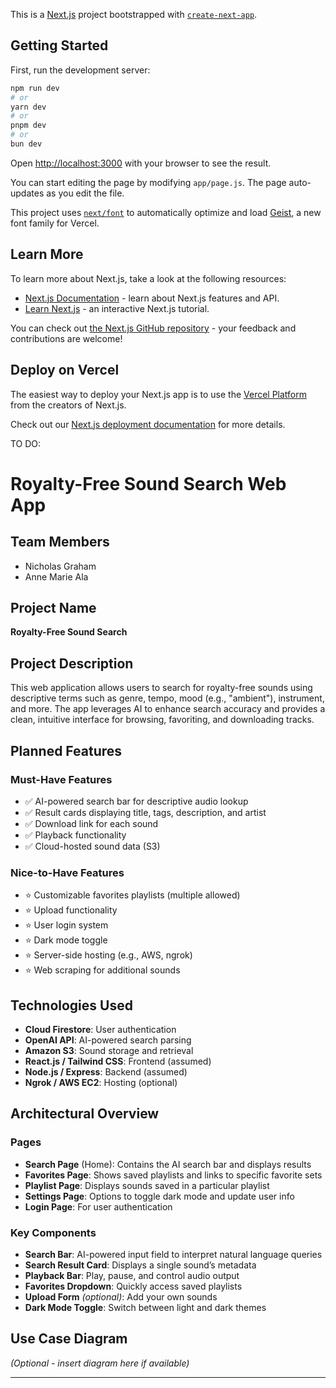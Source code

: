 This is a [Next.js](https://nextjs.org) project bootstrapped with [`create-next-app`](https://github.com/vercel/next.js/tree/canary/packages/create-next-app).

## Getting Started

First, run the development server:

```bash
npm run dev
# or
yarn dev
# or
pnpm dev
# or
bun dev
```

Open [http://localhost:3000](http://localhost:3000) with your browser to see the result.

You can start editing the page by modifying `app/page.js`. The page auto-updates as you edit the file.

This project uses [`next/font`](https://nextjs.org/docs/app/building-your-application/optimizing/fonts) to automatically optimize and load [Geist](https://vercel.com/font), a new font family for Vercel.

## Learn More

To learn more about Next.js, take a look at the following resources:

- [Next.js Documentation](https://nextjs.org/docs) - learn about Next.js features and API.
- [Learn Next.js](https://nextjs.org/learn) - an interactive Next.js tutorial.

You can check out [the Next.js GitHub repository](https://github.com/vercel/next.js) - your feedback and contributions are welcome!

## Deploy on Vercel

The easiest way to deploy your Next.js app is to use the [Vercel Platform](https://vercel.com/new?utm_medium=default-template&filter=next.js&utm_source=create-next-app&utm_campaign=create-next-app-readme) from the creators of Next.js.

Check out our [Next.js deployment documentation](https://nextjs.org/docs/app/building-your-application/deploying) for more details.

TO DO:

# Royalty-Free Sound Search Web App

## Team Members

- Nicholas Graham
- Anne Marie Ala

## Project Name

**Royalty-Free Sound Search**

## Project Description

This web application allows users to search for royalty-free sounds using descriptive terms such as genre, tempo, mood (e.g., "ambient"), instrument, and more. The app leverages AI to enhance search accuracy and provides a clean, intuitive interface for browsing, favoriting, and downloading tracks.

## Planned Features

### Must-Have Features

- ✅ AI-powered search bar for descriptive audio lookup
- ✅ Result cards displaying title, tags, description, and artist
- ✅ Download link for each sound
- ✅ Playback functionality
- ✅ Cloud-hosted sound data (S3)

### Nice-to-Have Features

- ⭐ Customizable favorites playlists (multiple allowed)
- ⭐ Upload functionality
- ⭐ User login system
- ⭐ Dark mode toggle
- ⭐ Server-side hosting (e.g., AWS, ngrok)
- ⭐ Web scraping for additional sounds

## Technologies Used

- **Cloud Firestore**: User authentication
- **OpenAI API**: AI-powered search parsing
- **Amazon S3**: Sound storage and retrieval
- **React.js / Tailwind CSS**: Frontend (assumed)
- **Node.js / Express**: Backend (assumed)
- **Ngrok / AWS EC2**: Hosting (optional)

## Architectural Overview

### Pages

- **Search Page** (Home): Contains the AI search bar and displays results
- **Favorites Page**: Shows saved playlists and links to specific favorite sets
- **Playlist Page**: Displays sounds saved in a particular playlist
- **Settings Page**: Options to toggle dark mode and update user info
- **Login Page**: For user authentication

### Key Components

- **Search Bar**: AI-powered input field to interpret natural language queries
- **Search Result Card**: Displays a single sound’s metadata
- **Playback Bar**: Play, pause, and control audio output
- **Favorites Dropdown**: Quickly access saved playlists
- **Upload Form** _(optional)_: Add your own sounds
- **Dark Mode Toggle**: Switch between light and dark themes

## Use Case Diagram

_(Optional - insert diagram here if available)_

---
